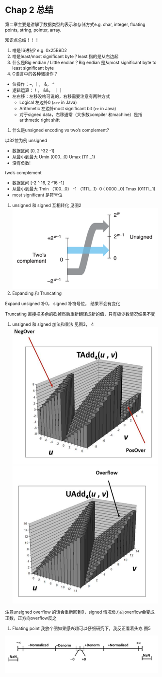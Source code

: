 # Chap 2 总结

第二章主要是讲解了数据类型的表示和存储方式e.g. char, integer, floating points, string, pointer, array.

知识点总结！！！

1. 啥是16进制? e.g. 0x25B9D2
2. 啥是least/most significant byte？least 指的是从右边起
3. 什么是Big endian / Little endian？Big endian 是从most significant byte to least significant byte
4. C语言中的各种骚操作？
- 位操作：~, ｜， &， ^
- 逻辑运算：！， &&， ｜｜
- 左右移：左移没啥可说的，右移需要注意有两种方式
    - Logical  左边补0 (`>>>` in Java)
    - Arithmetic 左边补most significant bit (`>>` in Java)
    - 对于signed data，右移通常（大多数compiler 和machine）是指arithmetic right shift
1. 什么是unsigned encoding vs two’s complement? 

以32位为例 unsigned 

- 数据区间 [0, 2 ^32 -1]
- 从最小到最大 Umin (000…0)  Umax (111…1)
- 没有负数!

two’s complement

- 数据区间 [-2 ^ 16, 2 ^16 -1]
- 从最小到最大 Tmin （100…0）  -1 （1111….1）0 ( 0000…0) Tmax (01111…1)
- most significant 是符号位
1. unsigned 和 signed 互相转化 见图2 ![chap2-1.png](https://github.com/donkey-roll/cmu-15-213/blob/main/images/chap2-1.png)
2. Expanding 和 Truncating

Expand unsigned 补0， signed 补符号位， 结果不会有变化

Truncating 直接把多余的砍掉然后重新翻译成新的值，只有极少数情况结果不变

1. unsigned 和 signed 加法和乘法 见图3， 4 ![chap2-2.png](https://github.com/donkey-roll/cmu-15-213/blob/main/images/chap2-2.png) ![chap2-3.png](https://github.com/donkey-roll/cmu-15-213/blob/main/images/chap2-3.png)

注意unsigned overflow 的话会重新回到0，signed 情况负方向overflow会变成正数，正方向overflow反之

1. Floating point 我放个图如果感兴趣可以仔细研究下，我反正看着头疼 图5

![chap2-4.png](https://github.com/donkey-roll/cmu-15-213/blob/main/images/chap2-4.png)
